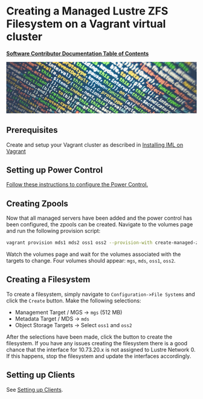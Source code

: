 # Creating a Managed Lustre ZFS Filesystem on a Vagrant virtual cluster

[**Software Contributor Documentation Table of Contents**](cd_TOC.md)

![zfs](md_Graphics/monitored_filesystem_sm.jpg)

## Prerequisites

Create and setup your Vagrant cluster as described in [Installing IML on Vagrant](cd_Installing_IML_On_Vagrant.md)

## Setting up Power Control

[Follow these instructions to configure the Power Control.](cd_Setting_Up_Power_Control.md)

## Creating Zpools

Now that all managed servers have been added and the power control has been configured, the zpools can be created. Navigate to the volumes page and run the following provision script:

```bash
vagrant provision mds1 mds2 oss1 oss2 --provision-with create-managed-zfs-fs
```

Watch the volumes page and wait for the volumes associated with the targets to change. Four volumes should appear: `mgs`, `mds`, `oss1`, `oss2`.

## Creating a Filesystem

To create a filesystem, simply navigate to `Configuration->File Systems` and click the `Create` button. Make the following selections:

* Management Target / MGS -> `mgs` (512 MB)
* Metadata Target / MDS -> `mds`
* Object Storage Targets -> Select `oss1` and `oss2`

After the selections have been made, click the button to create the filesystem. If you have any issues creating the filesystem there is a good chance that the interface for 10.73.20.x is not assigned to Lustre Network 0. If this happens, stop the filesystem and update the interfaces accordingly.

## Setting up Clients

See [Setting up Clients](cd_Setting_Up_Clients.md).
